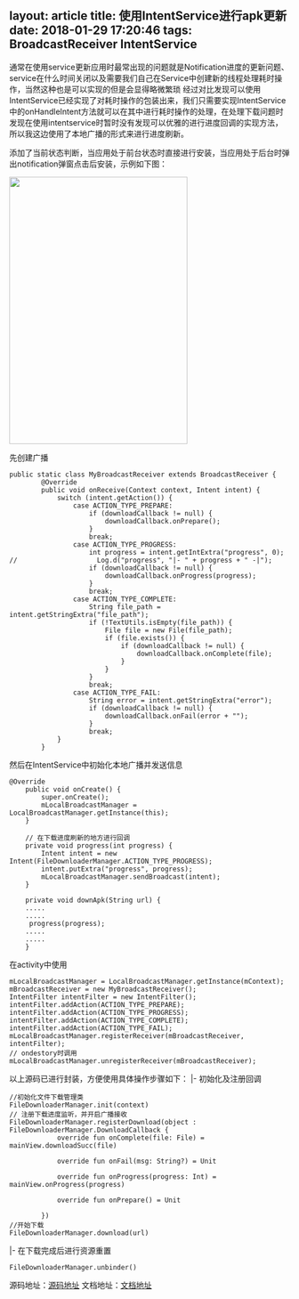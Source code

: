 layout: article
title: 使用IntentService进行apk更新
date: 2018-01-29 17:20:46
tags: BroadcastReceiver IntentService
---

通常在使用service更新应用时最常出现的问题就是Notification进度的更新问题、service在什么时间关闭以及需要我们自己在Service中创建新的线程处理耗时操作，当然这种也是可以实现的但是会显得略微繁琐
经过对比发现可以使用IntentService已经实现了对耗时操作的包装出来，我们只需要实现IntentService中的onHandleIntent方法就可以在其中进行耗时操作的处理，在处理下载问题时发现在使用intentservice时暂时没有发现可以优雅的进行进度回调的实现方法，所以我这边使用了本地广播的形式来进行进度刷新。

添加了当前状态判断，当应用处于前台状态时直接进行安装，当应用处于后台时弹出notification弹窗点击后安装，示例如下图：

<img height=480 width=320 src="https://github.com/momentslz/logconverge/blob/master/download.gif">

先创建广播

```
public static class MyBroadcastReceiver extends BroadcastReceiver {
        @Override
        public void onReceive(Context context, Intent intent) {
            switch (intent.getAction()) {
                case ACTION_TYPE_PREPARE:
                    if (downloadCallback != null) {
                        downloadCallback.onPrepare();
                    }
                    break;
                case ACTION_TYPE_PROGRESS:
                    int progress = intent.getIntExtra("progress", 0);
//                    Log.d("progress", "|- " + progress + " -|");
                    if (downloadCallback != null) {
                        downloadCallback.onProgress(progress);
                    }
                    break;
                case ACTION_TYPE_COMPLETE:
                    String file_path = intent.getStringExtra("file_path");
                    if (!TextUtils.isEmpty(file_path)) {
                        File file = new File(file_path);
                        if (file.exists()) {
                            if (downloadCallback != null) {
                                downloadCallback.onComplete(file);
                            }
                        }
                    }
                    break;
                case ACTION_TYPE_FAIL:
                    String error = intent.getStringExtra("error");
                    if (downloadCallback != null) {
                        downloadCallback.onFail(error + "");
                    }
                    break;
            }
        }
```

然后在IntentService中初始化本地广播并发送信息

```
@Override
    public void onCreate() {
        super.onCreate();
        mLocalBroadcastManager = LocalBroadcastManager.getInstance(this);
    }

    // 在下载进度刷新的地方进行回调
    private void progress(int progress) {
        Intent intent = new Intent(FileDownloaderManager.ACTION_TYPE_PROGRESS);
        intent.putExtra("progress", progress);
        mLocalBroadcastManager.sendBroadcast(intent);
    }

    private void downApk(String url) {
    .....
    .....
     progress(progress);
    .....
    .....
    }

```
在activity中使用

```
mLocalBroadcastManager = LocalBroadcastManager.getInstance(mContext);
mBroadcastReceiver = new MyBroadcastReceiver();
IntentFilter intentFilter = new IntentFilter();
intentFilter.addAction(ACTION_TYPE_PREPARE);
intentFilter.addAction(ACTION_TYPE_PROGRESS);
intentFilter.addAction(ACTION_TYPE_COMPLETE);
intentFilter.addAction(ACTION_TYPE_FAIL);
mLocalBroadcastManager.registerReceiver(mBroadcastReceiver, intentFilter);
// ondestory时调用
mLocalBroadcastManager.unregisterReceiver(mBroadcastReceiver);
```

以上源码已进行封装，方便使用具体操作步骤如下：
|- 初始化及注册回调

```
//初始化文件下载管理类
FileDownloaderManager.init(context)
// 注册下载进度监听，并开启广播接收
FileDownloaderManager.registerDownload(object : FileDownloaderManager.DownloadCallback {
            override fun onComplete(file: File) = mainView.downloadSucc(file)

            override fun onFail(msg: String?) = Unit

            override fun onProgress(progress: Int) = mainView.onProgress(progress)

            override fun onPrepare() = Unit

        })
//开始下载
FileDownloaderManager.download(url)
```
|- 在下载完成后进行资源重置

```
FileDownloaderManager.unbinder()
```

源码地址：[源码地址](https://github.com/momentslz/logconverge/tree/master/logconverge/src/main/java/com/moment/logconverge/download)
文档地址：[文档地址](https://github.com/momentslz/logconverge)